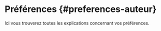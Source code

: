 # Préférences {#preferences-auteur}

Ici vous trouverez toutes les explications concernant vos préférences.
